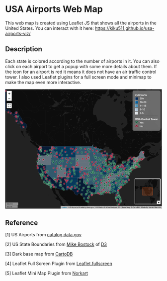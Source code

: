 # USA Airports Web Map
This web map is created using Leaflet JS that shows all the airports in the United States. You can interact with it here: <https://kiku511.github.io/usa-airports-viz/>

## Description
Each state is colored according to the number of airports in it. You can also click on each airport to get a popup with some more details about them. If the icon for an airport is red it means it does not have an air traffic control tower. I also used Leaflet plugins for a full screen mode and minimap to make the map even more interactive.

![](img/map-screenshot.png)

## Reference
[1] US Airports from [catalog.data.gov](https://catalog.data.gov/dataset/usgs-small-scale-dataset-airports-of-the-united-states-201207-shapefile)

[2] US State Boundaries from [Mike Bostock](http://bost.ocks.org/mike) of [D3](http://d3js.org/)

[3] Dark base map from [CartoDB](https://github.com/CartoDB/cartodb/wiki/BaseMaps-available)

[4] Leaflet Full Screen Plugin from [Leaflet.fullscreen](https://github.com/Leaflet/Leaflet.fullscreen)

[5] Leaflet Mini Map Plugin from [Norkart](https://github.com/Norkart/Leaflet-MiniMap)
